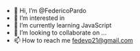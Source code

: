 - 👋 Hi, I’m @FedericoPardo
- 👀 I’m interested in 
- 🌱 I’m currently learning JavaScript
- 💞️ I’m looking to collaborate on ...
- 📫 How to reach me fedevp21@gmail.com

<!---
FedericoPardo/FedericoPardo is a ✨ special ✨ repository because its `README.md` (this file) appears on your GitHub profile.
You can click the Preview link to take a look at your changes.
--->
